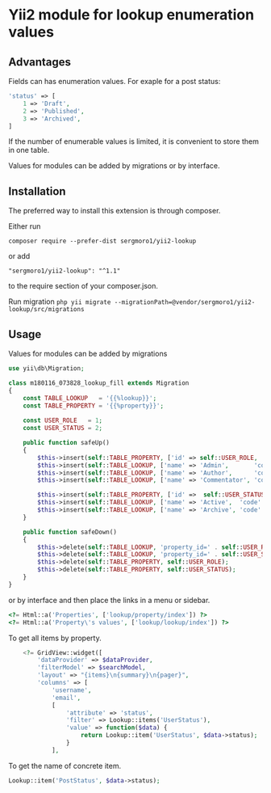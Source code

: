Yii2 module for lookup enumeration values
=========================================

Advantages
----------

Fields can has enumeration values. For exaple for a post status:

```php
'status' => [
    1 => 'Draft', 
    2 => 'Published',
    3 => 'Archived',
]
```
If the number of enumerable values is limited, it is convenient to store them in one table.

Values for modules can be added by migrations or by interface. 

Installation
------------

The preferred way to install this extension is through composer.

Either run

`composer require --prefer-dist sergmoro1/yii2-lookup`

or add

`"sergmoro1/yii2-lookup": "^1.1"`

to the require section of your composer.json.

Run migration
`php yii migrate --migrationPath=@vendor/sergmoro1/yii2-lookup/src/migrations`

Usage
-----

Values for modules can be added by migrations 

```php
use yii\db\Migration;

class m180116_073828_lookup_fill extends Migration
{
    const TABLE_LOOKUP   = '{{%lookup}}';
    const TABLE_PROPERTY = '{{%property}}';
    
    const USER_ROLE   = 1;
    const USER_STATUS = 2;

    public function safeUp()
    {
        $this->insert(self::TABLE_PROPERTY, ['id' => self::USER_ROLE, 'name' => 'UserRole']);
        $this->insert(self::TABLE_LOOKUP, ['name' => 'Admin',       'code' => 1, 'property_id' => self::USER_ROLE, 'position' => 1]);
        $this->insert(self::TABLE_LOOKUP, ['name' => 'Author',      'code' => 2, 'property_id' => self::USER_ROLE, 'position' => 2]);
        $this->insert(self::TABLE_LOOKUP, ['name' => 'Commentator', 'code' => 3, 'property_id' => self::USER_ROLE, 'position' => 3]);

        $this->insert(self::TABLE_PROPERTY, ['id' =>  self::USER_STATUS, 'name' => 'UserStatus']);
        $this->insert(self::TABLE_LOOKUP, ['name' => 'Active',  'code' => 1, 'property_id' => self::USER_STATUS, 'position' => 1]);
        $this->insert(self::TABLE_LOOKUP, ['name' => 'Archive', 'code' => 2, 'property_id' => self::USER_STATUS, 'position' => 2]);
    }

    public function safeDown()
    {
        $this->delete(self::TABLE_LOOKUP, 'property_id=' . self::USER_ROLE);
        $this->delete(self::TABLE_LOOKUP, 'property_id=' . self::USER_STATUS);
        $this->delete(self::TABLE_PROPERTY, self::USER_ROLE);
        $this->delete(self::TABLE_PROPERTY, self::USER_STATUS);
    }
}
```

or by interface and then place the links in a menu or sidebar.

```php
<?= Html::a('Properties', ['lookup/property/index']) ?>
<?= Html::a('Property\'s values', ['lookup/lookup/index']) ?>
```

To get all items by property.

```php
    <?= GridView::widget([
        'dataProvider' => $dataProvider,
        'filterModel' => $searchModel,
        'layout' => "{items}\n{summary}\n{pager}",
        'columns' => [
            'username',
            'email',
            [
                'attribute' => 'status',
                'filter' => Lookup::items('UserStatus'),
                'value' => function($data) {
                    return Lookup::item('UserStatus', $data->status);
                }
            ],
```

To get the name of concrete item.

```php
Lookup::item('PostStatus', $data->status);
```
